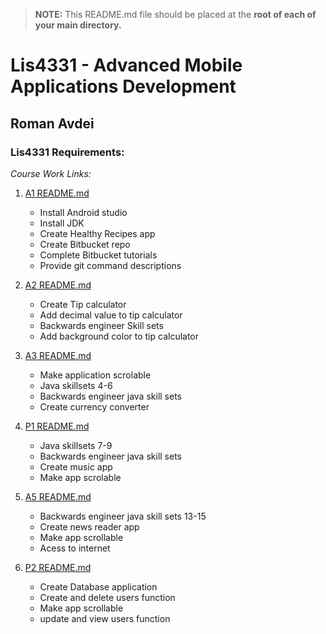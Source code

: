 > **NOTE:** This README.md file should be placed at the **root of each of your main directory.**

# Lis4331 - Advanced Mobile Applications Development

## Roman Avdei

### Lis4331 Requirements:

*Course Work Links:*

1. [A1 README.md](a1/Assignment_README.md "My A1 README.md file")
    - Install Android studio
    - Install JDK
    - Create Healthy Recipes app
    - Create Bitbucket repo
    - Complete Bitbucket tutorials
    - Provide git command descriptions

2. [A2 README.md](a2/Assignment_READMEa2.md "My A2 README.md file")
    - Create Tip calculator
    - Add decimal value to tip calculator
    - Backwards engineer Skill sets
    - Add background color to tip calculator

3. [A3 README.md](a3/Assignment_READMEa3.md "My a3 README.md file")
    - Make application scrolable 
    - Java skillsets 4-6
    - Backwards engineer java skill sets
    - Create currency converter

4. [P1 README.md](p1/Project1README.md)
    - Java skillsets 7-9
    - Backwards engineer java skill sets
    - Create music app
    - Make app scrolable

5. [A5 README.md](a5/A5_README.md)
    - Backwards engineer java skill sets 13-15
    - Create news reader app
    - Make app scrollable
    - Acess to internet 

6. [P2 README.md](p2/Project2_README.md)
    - Create Database application
    - Create and delete users function
    - Make app scrollable
    - update and view users function
 
    
